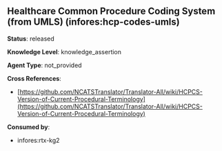[//]: # (DO NOT MANUALLY EDIT THIS FILE. IT IS GENERATED FROM A TEMPLATE.)

## Healthcare Common Procedure Coding System (from UMLS) (infores:hcp-codes-umls)

**Status**: released
  
**Knowledge Level**: knowledge_assertion
  
**Agent Type**: not_provided



**Cross References**:

- [https://github.com/NCATSTranslator/Translator-All/wiki/HCPCS-Version-of-Current-Procedural-Terminology](https://github.com/NCATSTranslator/Translator-All/wiki/HCPCS-Version-of-Current-Procedural-Terminology)


**Consumed by**:

- infores:rtx-kg2